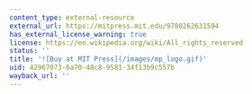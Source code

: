 ```yaml
---
content_type: external-resource
external_url: https://mitpress.mit.edu/9780262631594
has_external_license_warning: true
license: https://en.wikipedia.org/wiki/All_rights_reserved
status: ''
title: '![Buy at MIT Press](/images/mp_logo.gif)'
uid: 42967073-6a70-48c8-9581-34f13b9c557b
wayback_url: ''
---
```

